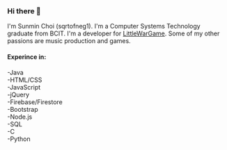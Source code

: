 ### Hi there 👋

I'm Sunmin Choi (sqrtofneg1). I'm a Computer Systems Technology graduate from BCIT. I'm a developer for [LittleWarGame](https://www.littlewargame.com/play). Some of my other passions are music production and games. 

#### Experince in:
-Java  
-HTML/CSS  
-JavaScript  
-jQuery  
-Firebase/Firestore  
-Bootstrap  
-Node.js  
-SQL  
-C  
-Python  
